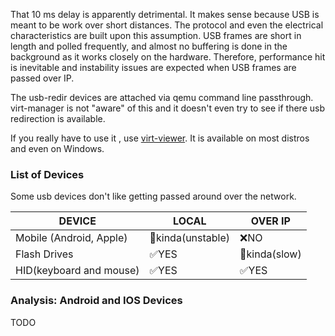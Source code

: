 That 10 ms delay is apparently detrimental. It makes sense because USB is meant
to be work over short distances. The protocol and even the electrical
characteristics are built upon this assumption. USB frames are short in length
and polled frequently, and almost no buffering is done in the background as it
works closely on the hardware. Therefore, performance hit is inevitable and
instability issues are expected when USB frames are passed over IP.

The usb-redir devices are attached via qemu command line passthrough.
virt-manager is not "aware" of this and it doesn't even try to see if there usb
redirection is available.

If you really have to use it , use
[virt-viewer](https://virt-manager.org/download). It is available on most
distros and even on Windows.

### List of Devices
Some usb devices don't like getting passed around over the network.

| DEVICE | LOCAL | OVER IP |
|-|-|-|
| Mobile (Android, Apple) | 🫳kinda(unstable) | ❌NO |
| Flash Drives | ✅YES | 🫳kinda(slow) |
| HID(keyboard and mouse) | ✅YES | ✅YES |

### Analysis: Android and IOS Devices
TODO
